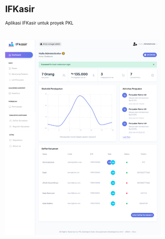 # IFKasir

Aplikasi IFKasir untuk proyek PKL

<br>

<p align="center">
  <img src="/assets/images/ifkasir.png" alt="Dashboard Screenshot">
</p>
